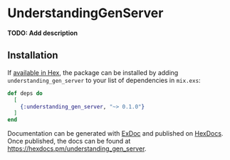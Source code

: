 # UnderstandingGenServer

**TODO: Add description**

## Installation

If [available in Hex](https://hex.pm/docs/publish), the package can be installed
by adding `understanding_gen_server` to your list of dependencies in `mix.exs`:

```elixir
def deps do
  [
    {:understanding_gen_server, "~> 0.1.0"}
  ]
end
```

Documentation can be generated with [ExDoc](https://github.com/elixir-lang/ex_doc)
and published on [HexDocs](https://hexdocs.pm). Once published, the docs can
be found at <https://hexdocs.pm/understanding_gen_server>.

